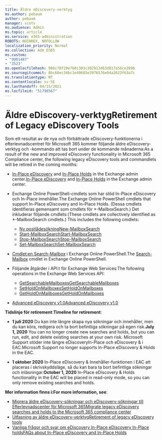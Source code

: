 ```yaml
---
title: Äldre eDiscovery-verktyg
ms.author: pebaum
author: pebaum
manager: scotv
ms.audience: Admin
ms.topic: article
ms.service: o365-administration
ROBOTS: NOINDEX, NOFOLLOW
localization_priority: Normal
ms.collection: Adm_O365
ms.custom:
- "9001487"
- "3523"
ms.openlocfilehash: 986c78f20e7b8c303c302913d63d817a56ce2896
ms.sourcegitcommit: 8bc60ec34bc1e40685e3976576e04a2623f63a7c
ms.translationtype: MT
ms.contentlocale: sv-SE
ms.lasthandoff: 04/15/2021
ms.locfileid: "51798567"
---
```

# <a name="retirement-of-legacy-ediscovery-tools"></a><span data-ttu-id="bad3b-102">Äldre eDiscovery-verktyg</span><span class="sxs-lookup"><span data-stu-id="bad3b-102">Retirement of Legacy eDiscovery Tools</span></span>

<span data-ttu-id="bad3b-103">Som ett resultat av de nya och förbättrade eDiscovery-funktionerna i efterlevnadscentret för Microsoft 365 kommer följande äldre eDiscovery-verktyg och -kommando att tas bort under de kommande månaderna:</span><span class="sxs-lookup"><span data-stu-id="bad3b-103">As a result of the new and improved eDiscovery functionality in Microsoft 365 Compliance center, the following legacy eDiscovery tools and commandlets will be retired in the coming months:</span></span>

- <span data-ttu-id="bad3b-104">[In-Place eDiscovery](https://docs.microsoft.com/exchange/security-and-compliance/in-place-ediscovery/in-place-ediscovery) and [In-Place Holds](https://docs.microsoft.com/exchange/security-and-compliance/create-or-remove-in-place-holds) in the Exchange admin center.</span><span class="sxs-lookup"><span data-stu-id="bad3b-104">[In-Place eDiscovery](https://docs.microsoft.com/exchange/security-and-compliance/in-place-ediscovery/in-place-ediscovery) and [In-Place Holds](https://docs.microsoft.com/exchange/security-and-compliance/create-or-remove-in-place-holds) in the Exchange admin center.</span></span>

- <span data-ttu-id="bad3b-105">Exchange Online PowerShell-cmdlets som har stöd In-Place eDiscovery och In-Place innehåller.</span><span class="sxs-lookup"><span data-stu-id="bad3b-105">The Exchange Online PowerShell cmdlets that support In-Place eDiscovery and In-Place Holds.</span></span> <span data-ttu-id="bad3b-106">(Dessa cmdlets identifieras gemensamt som cmdlets för \*-MailboxSearch.) Det inkluderar följande cmdlets:</span><span class="sxs-lookup"><span data-stu-id="bad3b-106">(These cmdlets are collectively identified as \*-MailboxSearch cmdlets.) This includes the following cmdlets:</span></span>

    - [<span data-ttu-id="bad3b-107">Ny postlådesökning</span><span class="sxs-lookup"><span data-stu-id="bad3b-107">New-MailboxSearch</span></span>](https://docs.microsoft.com/powershell/module/exchange/policy-and-compliance-content-search/new-mailboxsearch)
    - [<span data-ttu-id="bad3b-108">Start-MailboxSearch</span><span class="sxs-lookup"><span data-stu-id="bad3b-108">Start-MailboxSearch</span></span>](https://docs.microsoft.com/powershell/module/exchange/policy-and-compliance-content-search/start-mailboxsearch)
    - [<span data-ttu-id="bad3b-109">Stop-MailboxSearch</span><span class="sxs-lookup"><span data-stu-id="bad3b-109">Stop-MailboxSearch</span></span>](https://docs.microsoft.com/powershell/module/exchange/policy-and-compliance-content-search/stop-mailboxsearch)
    - [<span data-ttu-id="bad3b-110">Set-MailboxSearch</span><span class="sxs-lookup"><span data-stu-id="bad3b-110">Set-MailboxSearch</span></span>](https://docs.microsoft.com/powershell/module/exchange/policy-and-compliance-content-search/set-mailboxsearch)

- <span data-ttu-id="bad3b-111">[Cmdlet:en Search-Mailbox](https://docs.microsoft.com/powershell/module/exchange/mailboxes/search-mailbox?view=exchange-ps) i Exchange Online PowerShell.</span><span class="sxs-lookup"><span data-stu-id="bad3b-111">The [Search-Mailbox](https://docs.microsoft.com/powershell/module/exchange/mailboxes/search-mailbox?view=exchange-ps) cmdlet in Exchange Online PowerShell.</span></span>
- <span data-ttu-id="bad3b-112">Följande åtgärder i API:t för Exchange Web Services:</span><span class="sxs-lookup"><span data-stu-id="bad3b-112">The following operations in the Exchange Web Services API:</span></span>
    - [<span data-ttu-id="bad3b-113">GetSearchableMailboxes</span><span class="sxs-lookup"><span data-stu-id="bad3b-113">GetSearchableMailboxes</span></span>](https://docs.microsoft.com/exchange/client-developer/web-service-reference/getsearchablemailboxes-operation)
    - [<span data-ttu-id="bad3b-114">SetHoldOnMailboxes</span><span class="sxs-lookup"><span data-stu-id="bad3b-114">SetHoldOnMailboxes</span></span>](https://docs.microsoft.com/exchange/client-developer/web-service-reference/setholdonmailboxes-operation)
    - [<span data-ttu-id="bad3b-115">GetHoldOnMailboxes</span><span class="sxs-lookup"><span data-stu-id="bad3b-115">GetHoldOnMailboxes</span></span>](https://docs.microsoft.com/exchange/client-developer/web-service-reference/getholdonmailboxes-operation)

- [<span data-ttu-id="bad3b-116">Advanced eDiscovery v1.0</span><span class="sxs-lookup"><span data-stu-id="bad3b-116">Advanced eDiscovery v1.0</span></span>](https://docs.microsoft.com/microsoft-365/compliance/office-365-advanced-ediscovery)

<span data-ttu-id="bad3b-117">**Tidslinje för retirement**:</span><span class="sxs-lookup"><span data-stu-id="bad3b-117">**Timeline for retirement**:</span></span>
- <span data-ttu-id="bad3b-118">**1 juli 2020** Du kan inte längre skapa nya sökningar och innehåller, men du kan köra, redigera och ta bort befintliga sökningar på egen risk.</span><span class="sxs-lookup"><span data-stu-id="bad3b-118">**July 1, 2020** You can no longer create new searches and holds, but you can run, edit, and delete existing searches at your own risk.</span></span> <span data-ttu-id="bad3b-119">Microsoft Support stöder inte längre eDiscoveryIn-Place och eDiscovery & i EAC.</span><span class="sxs-lookup"><span data-stu-id="bad3b-119">Microsoft Support no longer supports In-Place eDiscovery & Holds in the EAC.</span></span>
    
- <span data-ttu-id="bad3b-120">**1 oktober 2020** In-Place eDiscovery & Innehåller-funktionen i EAC att placeras i skrivskyddsläge, så du kan bara ta bort befintliga sökningar och inläsningar.</span><span class="sxs-lookup"><span data-stu-id="bad3b-120">**October 1, 2020** In-Place eDiscovery & Holds functionality in the EAC will be placed in read-only mode, so you can only remove existing searches and holds.</span></span>

<span data-ttu-id="bad3b-121">**Mer information finns i:**</span><span class="sxs-lookup"><span data-stu-id="bad3b-121">**For more information, see**:</span></span>

 - [<span data-ttu-id="bad3b-122">Migrera äldre eDiscovery-sökningar och eDiscovery-sökningar till Efterlevnadscenter för Microsoft 365</span><span class="sxs-lookup"><span data-stu-id="bad3b-122">Migrate legacy eDiscovery searches and holds to the Microsoft 365 compliance center</span></span>](https://docs.microsoft.com/microsoft-365/compliance/migrate-legacy-ediscovery-searches-and-holds)
 - [<span data-ttu-id="bad3b-123">Utfasning av äldre eDiscovery-verktyg</span><span class="sxs-lookup"><span data-stu-id="bad3b-123">Retirement of legacy eDiscovery tools</span></span>](https://docs.microsoft.com/microsoft-365/compliance/legacy-ediscovery-retirement)
 - [<span data-ttu-id="bad3b-124">Vanliga frågor och svar om eDiscovery In-Place eDiscovery In-Place holds</span><span class="sxs-lookup"><span data-stu-id="bad3b-124">FAQs about In-Place eDiscovery and In-Place Holds</span></span>](https://docs.microsoft.com/microsoft-365/compliance/legacy-ediscovery-retirement#faqs-about-in-place-ediscovery-and-in-place-holds)



